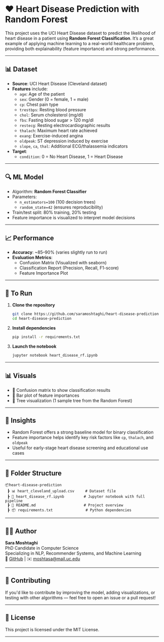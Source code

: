 # ❤️ Heart Disease Prediction with Random Forest

This project uses the UCI Heart Disease dataset to predict the likelihood of heart disease in a patient using **Random Forest Classification**. It’s a great example of applying machine learning to a real-world healthcare problem, providing both explainability (feature importance) and strong performance.

---

## 📊 Dataset

- **Source**: UCI Heart Disease (Cleveland dataset)
- **Features** include:
  - `age`: Age of the patient
  - `sex`: Gender (0 = female, 1 = male)
  - `cp`: Chest pain type
  - `trestbps`: Resting blood pressure
  - `chol`: Serum cholesterol (mg/dl)
  - `fbs`: Fasting blood sugar > 120 mg/dl
  - `restecg`: Resting electrocardiographic results
  - `thalach`: Maximum heart rate achieved
  - `exang`: Exercise-induced angina
  - `oldpeak`: ST depression induced by exercise
  - `slope`, `ca`, `thal`: Additional ECG/thalassemia indicators
- **Target**:  
  - `condition`: 0 = No Heart Disease, 1 = Heart Disease

---

## 🔍 ML Model

- Algorithm: **Random Forest Classifier**
- Parameters:
  - `n_estimators=100` (100 decision trees)
  - `random_state=42` (ensures reproducibility)
- Train/test split: 80% training, 20% testing
- Feature importance is visualized to interpret model decisions

---

## 📈 Performance

- **Accuracy**: ~85–90% (varies slightly run to run)
- **Evaluation Metrics**:
  - Confusion Matrix (Visualized with seaborn)
  - Classification Report (Precision, Recall, F1-score)
  - Feature Importance Plot

---

## 🚀 To Run

1. **Clone the repository**  
   ```bash
   git clone https://github.com/saramoshtaghi/heart-disease-prediction.git
   cd heart-disease-prediction
   ```

2. **Install dependencies**  
   ```bash
   pip install -r requirements.txt
   ```

3. **Launch the notebook**  
   ```bash
   jupyter notebook heart_disease_rf.ipynb
   ```

---

## 📊 Visuals

- 📌 Confusion matrix to show classification results
- 📌 Bar plot of feature importances
- 📌 Tree visualization (1 sample tree from the Random Forest)

---

## 🧠 Insights

- Random Forest offers a strong baseline model for binary classification
- Feature importance helps identify key risk factors like `cp`, `thalach`, and `oldpeak`
- Useful for early-stage heart disease screening and educational use cases

---

## 📁 Folder Structure

```
📦heart-disease-prediction
 ┣ 📊 heart_cleveland_upload.csv     # Dataset file
 ┣ 📓 heart_disease_rf.ipynb         # Jupyter notebook with full pipeline
 ┣ 📜 README.md                      # Project overview
 ┣ 📦 requirements.txt               # Python dependencies
```

---

## 👩‍💻 Author

**Sara Moshtaghi**  
PhD Candidate in Computer Science  
Specializing in NLP, Recommender Systems, and Machine Learning  
🔗 [GitHub](https://github.com/saramoshtaghi) | ✉️ moshtasa@mail.uc.edu

---

## 🤝 Contributing

If you'd like to contribute by improving the model, adding visualizations, or testing with other algorithms — feel free to open an issue or a pull request!

---

## 📄 License

This project is licensed under the MIT License.

---

